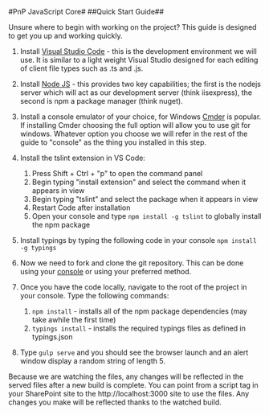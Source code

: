 #PnP JavaScript Core#
##Quick Start Guide##

Unsure where to begin with working on the project? This guide is designed to get you up and working quickly.

1. Install [Visual Studio Code](https://code.visualstudio.com/) - this is the development environment we will use. It is similar to a light weight Visual Studio designed for each editing of client file types such as .ts and .js.

2. Install [Node JS](https://nodejs.org/en/download/) - this provides two key capabilities; the first is the nodejs server which will act as our development server (think iisexpress), the second is npm a package manager (think nuget).

3. Install a console emulator of your choice, for Windows [Cmder](http://cmder.net/) is popular. If installing Cmder choosing the full option will allow you to use git for windows. Whatever option you choose we will refer in the rest of the guide to "console" as the thing you installed in this step.

4. Install the tslint extension in VS Code:
	1. Press Shift + Ctrl + "p" to open the command panel
	2. Begin typing "install extension" and select the command when it appears in view
	3. Begin typing "tslint" and select the package when it appears in view
	4. Restart Code after installation
	5. Open your console and type `npm install -g tslint` to globally install the npm package

5. Install typings by typing the following code in your console `npm install -g typings`

5. Now we need to fork and clone the git repository. This can be done using your [console](https://help.github.com/articles/fork-a-repo/) or using your preferred method.

6. Once you have the code locally, navigate to the root of the project in your console. Type the following commands:
	1. `npm install` - installs all of the npm package dependencies (may take awhile the first time)
	2. `typings install` - installs the required typings files as defined in typings.json 

7. Type `gulp serve` and you should see the browser launch and an alert window display a random string of length 5.

Because we are watching the files, any changes will be reflected in the served files after a new build is complete. You can point from a script tag in your SharePoint site to the http://localhost:3000 site to use the files. Any changes you make will be reflected thanks to the watched build. 

